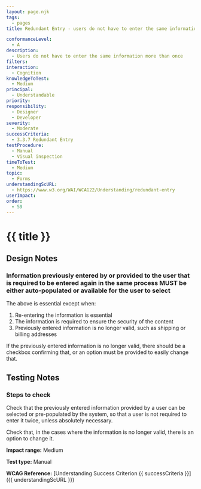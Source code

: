 ```yaml
---
layout: page.njk
tags:
  - pages
title: Redundant Entry - users do not have to enter the same information more than once

conformanceLevel:
  - A
description:
  - Users do not have to enter the same information more than once
filters:
interaction:
  - Cognition
knowledgeToTest:
  - Medium
principal:
  - Understandable
priority:
responsibility:
  - Designer
  - Developer
severity:
  - Moderate
successCriteria:
  - 3.3.7 Redundant Entry
testProcedure:
  - Manual
  - Visual inspection
timeToTest:
  - Medium
topic:
  - Forms
understandingScURL:
  - https://www.w3.org/WAI/WCAG22/Understanding/redundant-entry
userImpact:
order:
  - 59
---
```


# {{ title }}

## Design Notes

### Information previously entered by or provided to the user that is required to be entered again in the same process MUST be either auto-populated or available for the user to select

The above is essential except when:

1. Re-entering the information is essential
2. The information is required to ensure the security of the content
3. Previously entered information is no longer valid, such as shipping or billing addresses

If the previously entered information is no longer valid, there should be a checkbox confirming that, or an option must be provided to easily change that.

## Testing Notes

### Steps to check

Check that the previously entered information provided by a user can be selected or pre-populated by the system, so that a user is not required to enter it twice, unless absolutely necessary.

Check that, in the cases where the information is no longer valid, there is an option to change it.

**Impact range:** Medium

**Test type:** Manual

**WCAG Reference:** [Understanding Success Criterion {{ successCriteria }}]({{ understandingScURL }})
